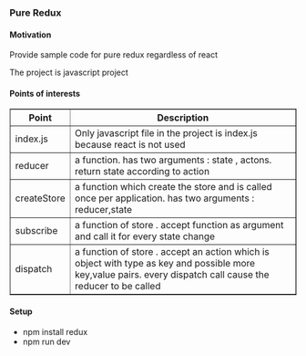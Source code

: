 
<h3>Pure Redux</h3>

<h4>Motivation</h4>
<p>Provide sample code for pure redux regardless of react</p> 
<p>The project is javascript project</p> 

<h4>Points of interests</h4>
<table border=1>
  <tr>
    <th>Point</th>
    <th>Description</th> 
  </tr>
  <tr>
    <td>index.js</td> 
    <td>Only javascript file in the project is index.js because react is not used</td>
  </tr>
  <tr>
    <td>reducer</td>
    <td>a function. has two arguments : state , actons. return state according to action</td> 
  </tr>
  <tr>
    <td>createStore</td>
    <td>a function which create the store and is called once per application. has two arguments : reducer,state</td> 
  </tr>
  <tr>
    <td>subscribe</td>
    <td>a function of store . accept function as argument and call it for every state change</td> 
  </tr>
<tr>
    <td>dispatch</td>
    <td>a function of store . accept an action which is object with type as key and possible more key,value pairs. every dispatch call cause the reducer to be called</td> 
  </tr>
</table>
  
 
<h4>Setup</h4>
<ul>
  <li>npm install redux</li>
  <li>npm run dev</li>
</ul>
  
